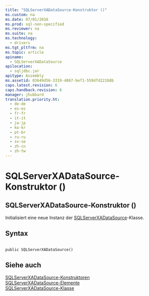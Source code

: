 ```yaml
---
title: "SQLServerXADataSource-Konstruktor ()"
ms.custom: na
ms.date: 07/01/2016
ms.prod: sql-non-specified
ms.reviewer: na
ms.suite: na
ms.technology: 
  - drivers
ms.tgt_pltfrm: na
ms.topic: article
apiname: 
  - SQLServerXADataSource
apilocation: 
  - sqljdbc.jar
apitype: Assembly
ms.assetid: 03649d56-3319-4867-bef1-559dfd221b8b
caps.latest.revision: 6
caps.handback.revision: 6
manager: jhubbard
translation.priority.ht: 
  - de-de
  - es-es
  - fr-fr
  - it-it
  - ja-jp
  - ko-kr
  - pt-br
  - ru-ru
  - sv-se
  - zh-cn
  - zh-tw
---
```

# SQLServerXADataSource-Konstruktor ()
    
## SQLServerXADataSource\-Konstruktor \(\)  
 Initialisiert eine neue Instanz der [SQLServerXADataSource](../content/SQLServerXADataSource-Class.md)\-Klasse.  
  
## Syntax  
  
```  
  
public SQLServerXADataSource()  
```  
  
## Siehe auch  
 [SQLServerXADataSource-Konstruktoren](../content/SQLServerXADataSource-Constructors.md)   
 [SQLServerXADataSource-Elemente](../content/SQLServerXADataSource-Members.md)   
 [SQLServerXADataSource-Klasse](../content/SQLServerXADataSource-Class.md)  
  
  
